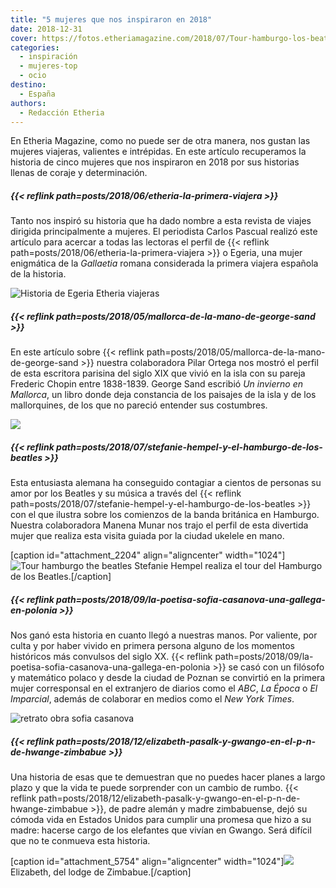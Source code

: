 ```yaml
---
title: "5 mujeres que nos inspiraron en 2018"
date: 2018-12-31
cover: https://fotos.etheriamagazine.com/2018/07/Tour-hamburgo-los-beatles-stefanie.jpg
categories: 
  - inspiración
  - mujeres-top
  - ocio
destino: 
  - España
authors: 
  - Redacción Etheria
---
```


En Etheria Magazine, como no puede ser de otra manera, nos gustan las mujeres viajeras, valientes e intrépidas. En este artículo recuperamos la historia de cinco mujeres que nos inspiraron en 2018 por sus historias llenas de coraje y determinación.

##### {{< reflink path=posts/2018/06/etheria-la-primera-viajera >}}

Tanto nos inspiró su historia que ha dado nombre a esta revista de viajes dirigida principalmente a mujeres. El periodista Carlos Pascual realizó este artículo para acercar a todas las lectoras el perfil de {{< reflink path=posts/2018/06/etheria-la-primera-viajera >}} o Egeria, una mujer enigmática de la _Gallaetia_ romana considerada la primera viajera española de la historia.

![Historia de Egeria Etheria viajeras](https://fotos.etheriamagazine.com/2018/06/viaje-de-egeria-1.jpg)

##### {{< reflink path=posts/2018/05/mallorca-de-la-mano-de-george-sand >}}

En este artículo sobre {{< reflink path=posts/2018/05/mallorca-de-la-mano-de-george-sand >}} nuestra colaboradora Pilar Ortega nos mostró el perfil de esta escritora parisina del siglo XIX que vivió en la isla con su pareja Frederic Chopin entre 1838-1839. George Sand escribió _Un invierno en Mallorca_, un libro donde deja constancia de los paisajes de la isla y de los mallorquines, de los que no pareció entender sus costumbres.

![](https://fotos.etheriamagazine.com/2018/05/George-Sand-y-Mallorca.jpg)

##### {{< reflink path=posts/2018/07/stefanie-hempel-y-el-hamburgo-de-los-beatles >}}

Esta entusiasta alemana ha conseguido contagiar a cientos de personas su amor por los Beatles y su música a través del {{< reflink path=posts/2018/07/stefanie-hempel-y-el-hamburgo-de-los-beatles >}} con el que ilustra sobre los comienzos de la banda británica en Hamburgo. Nuestra colaboradora Manena Munar nos trajo el perfil de esta divertida mujer que realiza esta visita guiada por la ciudad ukelele en mano.

\[caption id="attachment\_2204" align="aligncenter" width="1024"\]![Tour hamburgo the beatles](https://fotos.etheriamagazine.com/2018/07/Tour-hamburgo-los-beatles-5.jpg) Stefanie Hempel realiza el tour del Hamburgo de los Beatles.\[/caption\]

##### {{< reflink path=posts/2018/09/la-poetisa-sofia-casanova-una-gallega-en-polonia >}}

Nos ganó esta historia en cuanto llegó a nuestras manos. Por valiente, por culta y por haber vivido en primera persona alguno de los momentos históricos más convulsos del siglo XX. {{< reflink path=posts/2018/09/la-poetisa-sofia-casanova-una-gallega-en-polonia >}} se casó con un filósofo y matemático polaco y desde la ciudad de Poznan se convirtió en la primera mujer corresponsal en el extranjero de diarios como el _ABC_, _La Época_ o _El Imparcial_, además de colaborar en medios como el _New York Times_.

![retrato obra sofia casanova](https://fotos.etheriamagazine.com/2018/09/Sofia-Casanova-Etheria-magazine.jpg)

##### {{< reflink path=posts/2018/12/elizabeth-pasalk-y-gwango-en-el-p-n-de-hwange-zimbabue >}}

Una historia de esas que te demuestran que no puedes hacer planes a largo plazo y que la vida te puede sorprender con un cambio de rumbo. {{< reflink path=posts/2018/12/elizabeth-pasalk-y-gwango-en-el-p-n-de-hwange-zimbabue >}}, de padre alemán y madre zimbabuense, dejó su cómoda vida en Estados Unidos para cumplir una promesa que hizo a su madre: hacerse cargo de los elefantes que vivían en Gwango. Será difícil que no te conmueva esta historia.

\[caption id="attachment\_5754" align="aligncenter" width="1024"\]![](https://fotos.etheriamagazine.com/2018/12/Elizabet-lodge-zinbabue-mujer-etheria.jpg) Elizabeth, del lodge de Zimbabue.\[/caption\]
